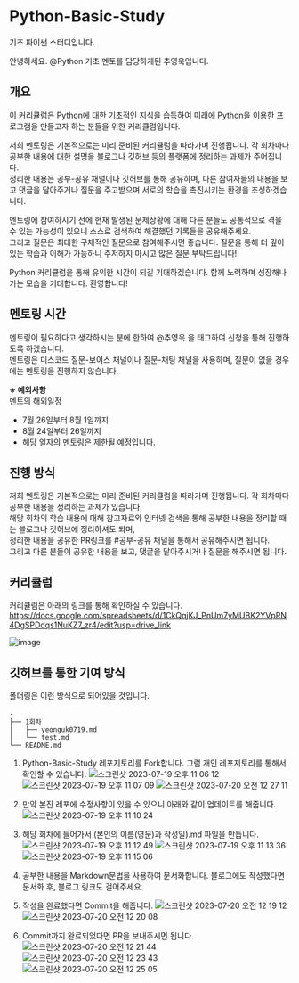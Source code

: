 # Python-Basic-Study
기초 파이썬 스터디입니다.

안녕하세요. @Python 기초 멘토를 담당하게된 추영욱입니다.

## 개요
이 커리큘럼은 Python에 대한 기초적인 지식을 습득하여 미래에 Python을 이용한 프로그램을 만들고자 하는 분들을 위한 커리큘럼입니다.  

저희 멘토링은 기본적으로는 미리 준비된 커리큘럼을 따라가며 진행됩니다. 각 회차마다 공부한 내용에 대한 설명을 블로그나 깃허브 등의 플랫폼에 정리하는 과제가 주어집니다.   
정리한 내용은 공부-공유 채널이나 깃허브를 통해 공유하며, 다른 참여자들의 내용을 보고 댓글을 달아주거나 질문을 주고받으며 서로의 학습을 촉진시키는 환경을 조성하겠습니다.  

멘토링에 참여하시기 전에 현재 발생된 문제상황에 대해 다른 분들도 공통적으로 겪을 수 있는 가능성이 있으니 스스로 검색하여 해결했던 기록들을 공유해주세요.  
그리고 질문은 최대한 구체적인 질문으로 참여해주시면 좋습니다. 질문을 통해 더 깊이 있는 학습과 이해가 가능하니 주저하지 마시고 많은 질문 부탁드립니다!  

Python 커리큘럼을 통해 유익한 시간이 되길 기대하겠습니다. 함께 노력하며 성장해나가는 모습을 기대합니다. 환영합니다!  

## 멘토링 시간
멘토링이 필요하다고 생각하시는 분에 한하여 @추영욱 을 태그하여 신청을 통해 진행하도록 하겠습니다.  
멘토링은 디스코드 질문-보이스 채널이나 질문-채팅 채널을 사용하며, 질문이 없을 경우에는 멘토링을 진행하지 않습니다.  

**※ 예외사항**  
멘토의 해외일정
-  7월 26일부터 8월 1일까지
-  8월 24일부터 26일까지
-  해당 일자의 멘토링은 제한될 예정입니다.

## 진행 방식
저희 멘토링은 기본적으로는 미리 준비된 커리큘럼을 따라가며 진행됩니다. 각 회차마다 공부한 내용을 정리하는 과제가 있습니다.  
해당 회차의 학습 내용에 대해 참고자료와 인터넷 검색을 통해 공부한 내용을 정리할 때는 블로그나 깃허브에 정리하셔도 되며,  
정리한 내용을 공유한 PR링크를 #공부-공유 채널을 통해서 공유해주시면 됩니다.  
그리고 다른 분들이 공유한 내용을 보고, 댓글을 달아주시거나 질문을 해주시면 됩니다.  

## 커리큘럼
커리큘럼은 아래의 링크를 통해 확인하실 수 있습니다.  
https://docs.google.com/spreadsheets/d/1CkQqjKJ_PnUm7yMUBK2YVpRN4DgSPDdqs1NuKZ7_zr4/edit?usp=drive_link

![image](https://github.com/SUSC-KR/Python-Basic-Study/assets/54111883/49aca012-1367-45b6-9989-563d87c36475)


## 깃허브를 통한 기여 방식
폴더링은 이런 방식으로 되어있을 것입니다.  
```
.
├── 1회차
│   ├── yeonguk0719.md
│   └── test.md
└── README.md
```

1. Python-Basic-Study 레포지토리를 Fork합니다. 그럼 개인 레포지토리를 통해서 확인할 수 있습니다.
![스크린샷 2023-07-19 오후 11 06 12](https://github.com/SUSC-KR/Python-Basic-Study/assets/54111883/07494874-cdd0-4c64-bd2e-00c8c8229a25)
![스크린샷 2023-07-19 오후 11 07 09](https://github.com/SUSC-KR/Python-Basic-Study/assets/54111883/0ceb0c05-f42e-4eb1-9a21-77f4d1c4e062)
![스크린샷 2023-07-20 오전 12 27 11](https://github.com/SUSC-KR/Python-Basic-Study/assets/54111883/396a8109-779e-4189-b6c5-e4bc4123f1f0)

2. 만약 본진 레포에 수정사항이 있을 수 있으니 아래와 같이 업데이트를 해줍니다.
![스크린샷 2023-07-19 오후 11 10 24](https://github.com/SUSC-KR/Python-Basic-Study/assets/54111883/3074753a-09ce-4a37-948b-a7fc60f257ce)

3. 해당 회차에 들어가서 (본인의 이름(영문)과 작성일).md 파일을 만듭니다.
![스크린샷 2023-07-19 오후 11 12 49](https://github.com/SUSC-KR/Python-Basic-Study/assets/54111883/3f9b14cd-83bc-4dda-b588-cd3c31fc8fbd)
![스크린샷 2023-07-19 오후 11 13 36](https://github.com/SUSC-KR/Python-Basic-Study/assets/54111883/7a694fc7-75da-4f3d-a7e5-0994baa1292e)
![스크린샷 2023-07-19 오후 11 15 06](https://github.com/SUSC-KR/Python-Basic-Study/assets/54111883/9d2af833-b415-4715-8e60-4dad795477e1)


5. 공부한 내용을 Markdown문법을 사용하여 문서화합니다. 블로그에도 작성했다면 문서화 후, 블로그 링크도 걸어주세요.
6. 작성을 완료했다면 Commit을 해줍니다.
![스크린샷 2023-07-20 오전 12 19 12](https://github.com/SUSC-KR/Python-Basic-Study/assets/54111883/cf2c47a2-cb79-46fb-812b-962656629f95)
![스크린샷 2023-07-20 오전 12 20 08](https://github.com/SUSC-KR/Python-Basic-Study/assets/54111883/cc4b07b1-a2ca-432e-b58e-c004bd68b41f)


8. Commit까지 완료되었다면 PR을 보내주시면 됩니다.
![스크린샷 2023-07-20 오전 12 21 44](https://github.com/SUSC-KR/Python-Basic-Study/assets/54111883/0b3542db-e0e2-45b1-b43b-53e8ab3ad473)
![스크린샷 2023-07-20 오전 12 23 43](https://github.com/SUSC-KR/Python-Basic-Study/assets/54111883/14e519fc-a6e9-4889-bbf9-49f3ce8c3a09)
![스크린샷 2023-07-20 오전 12 25 05](https://github.com/SUSC-KR/Python-Basic-Study/assets/54111883/fe491f3e-5163-49b7-8013-1d320db63318)


